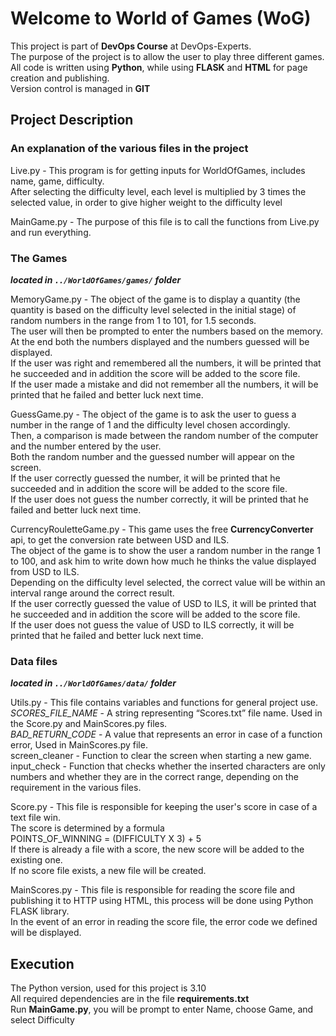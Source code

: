# Welcome to World of Games (WoG)

This project is part of **DevOps Course** at DevOps-Experts.\
The purpose of the project is to allow the user to play three different games.\
All code is written using **Python**, while using **FLASK** and **HTML** for page creation and publishing.\
Version control is managed in **GIT**

## Project Description
### An explanation of the various files in the project
Live.py - This program is for getting inputs for WorldOfGames, includes name, game, difficulty.\
After selecting the difficulty level, each level is multiplied by 3 times the selected value, in order to give higher weight to the difficulty level

MainGame.py - The purpose of this file is to call the functions from Live.py and run everything.

### The Games
***located in `../WorldOfGames/games/` folder***

MemoryGame.py - The object of the game is to display a quantity (the quantity is based on the difficulty level selected in the initial stage) of random numbers in the range from 1 to 101, for 1.5 seconds.\
The user will then be prompted to enter the numbers based on the memory.\
At the end both the numbers displayed and the numbers guessed will be displayed.\
If the user was right and remembered all the numbers, it will be printed that he succeeded and in addition the score will be added to the score file.\
If the user made a mistake and did not remember all the numbers, it will be printed that he failed and better luck next time.

GuessGame.py - The object of the game is to ask the user to guess a number in the range of 1 and the difficulty level chosen accordingly.\
Then, a comparison is made between the random number of the computer and the number entered by the user.\
Both the random number and the guessed number will appear on the screen.\
If the user correctly guessed the number, it will be printed that he succeeded and in addition the score will be added to the score file.\
If the user does not guess the number correctly, it will be printed that he failed and better luck next time.

CurrencyRouletteGame.py - This game uses the free **CurrencyConverter** api, to get the conversion rate between USD and ILS.\
The object of the game is to show the user a random number in the range 1 to 100, and ask him to write down how much he thinks the value displayed from USD to ILS.\
Depending on the difficulty level selected, the correct value will be within an interval range around the correct result.\
If the user correctly guessed the value of USD to ILS, it will be printed that he succeeded and in addition the score will be added to the score file.\
If the user does not guess the value of USD to ILS correctly, it will be printed that he failed and better luck next time.

### Data files
***located in `../WorldOfGames/data/` folder***

Utils.py - This file contains variables and functions for general project use.\
*SCORES_FILE_NAME* - A string representing “Scores.txt” file name. Used in the Score.py and MainScores.py files.\
*BAD_RETURN_CODE* - A value that represents an error in case of a function error, Used in MainScores.py file.\
screen_cleaner - Function to clear the screen when starting a new game.\
input_check - Function that checks whether the inserted characters are only numbers and whether they are in the correct range, depending on the requirement in the various files.

Score.py - This file is responsible for keeping the user's score in case of a text file win.\
The score is determined by a formula\
POINTS_OF_WINNING = (DIFFICULTY X 3) + 5\
If there is already a file with a score, the new score will be added to the existing one.\
If no score file exists, a new file will be created.

MainScores.py - This file is responsible for reading the score file and publishing it to HTTP using HTML, this process will be done using Python FLASK library.\
In the event of an error in reading the score file, the error code we defined will be displayed.


## Execution
The Python version, used for this project is 3.10\
All required dependencies are in the file **requirements.txt**\
Run **MainGame.py**, you will be prompt to enter Name, choose Game, and select Difficulty

